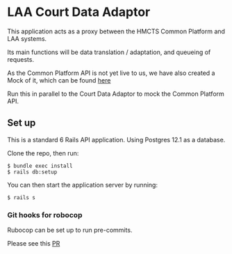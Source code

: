 # LAA Court Data Adaptor

This application acts as a proxy between the HMCTS Common Platform and LAA systems.

Its main functions will be data translation / adaptation, and queueing of requests.

As the Common Platform API is not yet live to us, we have also created a Mock of it, which can be found [here](https://github.com/ministryofjustice/hmcts-common-platform-mock-api/)

Run this in parallel to the Court Data Adaptor to mock the Common Platform API.

## Set up

This is a standard 6 Rails API application. Using Postgres 12.1 as a database.

Clone the repo, then run:

```
$ bundle exec install
$ rails db:setup
```

You can then start the application server by running:

```
$ rails s
```


### Git hooks for robocop

Rubocop can be set up to run pre-commits.

Please see this [PR](https://github.com/ministryofjustice/laa-court-data-adaptor/pull/12)
